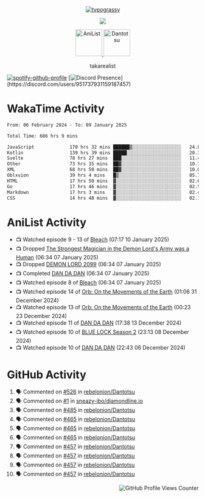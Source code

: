 <div align="center">
<a href="https://github.com/kawarimidoll/typograssy">
    <img alt="typograssy" src="https://typograssy.deno.dev/api?text=%E3%82%B8%E3%83%A7%E3%83%B3%E3%81%A7%E3%81%99%E3%80%82%E3%81%93%E3%82%93%E3%81%AB%E3%81%A1%E3%81%AF%20%20%5E%5E%20sup%20iam%20ibo%20--&&l0=none&l1=82d9d0&l2=027353&l3=038c4c&l4=01402e&bg=none&frame=none&speed=100&comment=">
</a>
</div>
<p align="center">
  <a href="https://skillicons.dev">
    <img src="https://skillicons.dev/icons?i=kotlin,figma,obsidian,androidstudio,vscode,css,html" />
  </a>
</p>

<p align="center">
    <a href="https://anilist.co/user/takarealist112/">
      <img src="https://i.imgur.com/LDvh7Lg.gif" alt="AniList" style="width: 70px; height: auto;">
    </a>
    <a href="https://discord.gg/4HPZ5nAWwM/">
      <img src="https://i.imgur.com/5o3Y9Jb.gif" alt="Dantotsu" style="width: 70px; height: auto;">
    </a>
</p>

<p align="center">
takarealist
</p>

[![spotify-github-profile](https://spotify-github-profile.vercel.app/api/view?uid=216np2gahwfhcjozqmzomew7i&cover_image=true&theme=novatorem&show_offline=true&background_color=121212&interchange=false&bar_color=53b14f&bar_color_cover=true)](https://spotify-github-profile.vercel.app/api/view?uid=216np2gahwfhcjozqmzomew7i&redirect=true)
[![Discord Presence](https://lanyard-profile-readme.vercel.app/api/951737931159187457?theme=dark&bg=Oe1116&animated=false&hideDiscrim=true&borderRadius=30px&idleMessage=currently%20offline...)](https://discord.com/users/951737931159187457)

# WakaTime Activity

<!--START_SECTION:waka-->

```txt
From: 06 February 2024 - To: 09 January 2025

Total Time: 686 hrs 9 mins

JavaScript             170 hrs 32 mins ██████▒░░░░░░░░░░░░░░░░░░   24.85 %
Kotlin                 139 hrs 39 mins █████░░░░░░░░░░░░░░░░░░░░   20.35 %
Svelte                 78 hrs 27 mins  ███░░░░░░░░░░░░░░░░░░░░░░   11.43 %
Other                  73 hrs 35 mins  ██▓░░░░░░░░░░░░░░░░░░░░░░   10.73 %
XML                    68 hrs 50 mins  ██▓░░░░░░░░░░░░░░░░░░░░░░   10.03 %
Oblxvion               39 hrs 4 mins   █▒░░░░░░░░░░░░░░░░░░░░░░░   05.70 %
HTML                   17 hrs 50 mins  ▓░░░░░░░░░░░░░░░░░░░░░░░░   02.60 %
Go                     17 hrs 46 mins  ▓░░░░░░░░░░░░░░░░░░░░░░░░   02.59 %
Markdown               17 hrs 3 mins   ▓░░░░░░░░░░░░░░░░░░░░░░░░   02.49 %
CSS                    14 hrs 48 mins  ▓░░░░░░░░░░░░░░░░░░░░░░░░   02.16 %
```

<!--END_SECTION:waka-->

# AniList Activity

<!-- ANILIST_ACTIVITY:start -->

-   📺 Watched episode 9 - 13 of [Bleach](https://anilist.co/anime/269) (07:17 10 January 2025)
-   📺 Dropped [The Strongest Magician in the Demon Lord's Army was a Human](https://anilist.co/anime/173584) (06:34 07 January 2025)
-   📺 Dropped [DEMON LORD 2099](https://anilist.co/anime/163135) (06:34 07 January 2025)
-   📺 Completed [DAN DA DAN](https://anilist.co/anime/171018) (06:34 07 January 2025)
-   📺 Watched episode 8 of [Bleach](https://anilist.co/anime/269) (06:34 07 January 2025)
-   📺 Watched episode 14 of [Orb: On the Movements of the Earth](https://anilist.co/anime/151514) (01:06 31 December 2024)
-   📺 Watched episode 13 of [Orb: On the Movements of the Earth](https://anilist.co/anime/151514) (00:23 23 December 2024)
-   📺 Watched episode 11 of [DAN DA DAN](https://anilist.co/anime/171018) (17:38 13 December 2024)
-   📺 Watched episode 10 of [BLUE LOCK Season 2](https://anilist.co/anime/163146) (23:13 08 December 2024)
-   📺 Watched episode 10 of [DAN DA DAN](https://anilist.co/anime/171018) (22:43 06 December 2024)

<!-- ANILIST_ACTIVITY:end -->

# GitHub Activity

<!--START_SECTION:activity-->

1. 🗣 Commented on [#526](https://github.com/rebelonion/Dantotsu/pull/526#issuecomment-2481012390) in [rebelonion/Dantotsu](https://github.com/rebelonion/Dantotsu)
2. 🗣 Commented on [#1](https://github.com/sneazy-ibo/diamondline.io/issues/1#issuecomment-2411269955) in [sneazy-ibo/diamondline.io](https://github.com/sneazy-ibo/diamondline.io)
3. 🗣 Commented on [#485](https://github.com/rebelonion/Dantotsu/issues/485#issuecomment-2374839206) in [rebelonion/Dantotsu](https://github.com/rebelonion/Dantotsu)
4. 🗣 Commented on [#465](https://github.com/rebelonion/Dantotsu/issues/465#issuecomment-2257555066) in [rebelonion/Dantotsu](https://github.com/rebelonion/Dantotsu)
5. 🗣 Commented on [#465](https://github.com/rebelonion/Dantotsu/issues/465#issuecomment-2257389149) in [rebelonion/Dantotsu](https://github.com/rebelonion/Dantotsu)
6. 🗣 Commented on [#465](https://github.com/rebelonion/Dantotsu/issues/465#issuecomment-2257388359) in [rebelonion/Dantotsu](https://github.com/rebelonion/Dantotsu)
7. 🗣 Commented on [#457](https://github.com/rebelonion/Dantotsu/issues/457#issuecomment-2256121324) in [rebelonion/Dantotsu](https://github.com/rebelonion/Dantotsu)
8. 🗣 Commented on [#457](https://github.com/rebelonion/Dantotsu/issues/457#issuecomment-2256120426) in [rebelonion/Dantotsu](https://github.com/rebelonion/Dantotsu)
9. 🗣 Commented on [#457](https://github.com/rebelonion/Dantotsu/issues/457#issuecomment-2256119951) in [rebelonion/Dantotsu](https://github.com/rebelonion/Dantotsu)
10. 🗣 Commented on [#457](https://github.com/rebelonion/Dantotsu/issues/457#issuecomment-2256116300) in [rebelonion/Dantotsu](https://github.com/rebelonion/Dantotsu)
<!--END_SECTION:activity-->

<div align="right">
    <img src="https://komarev.com/ghpvc/?username=sneazy-ibo&color=ff6e00&label=Counter&abbreviated=true" alt="GitHub Profile Views Counter">
</div>
